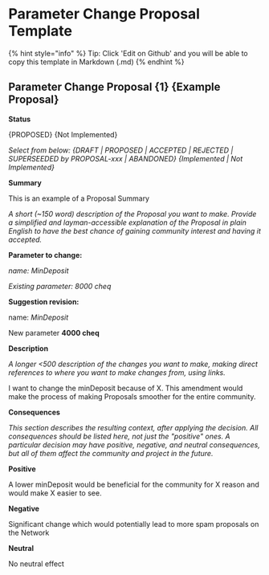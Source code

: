 # Parameter Change Proposal Template

{% hint style="info" %}
Tip: Click 'Edit on Github' and you will be able to copy this template in Markdown \(.md\)
{% endhint %}

## Parameter Change **Proposal {1} {Example Proposal}**

**Status**

{PROPOSED} {Not Implemented}

_Select from below:_ _{DRAFT \| PROPOSED \| ACCEPTED \| REJECTED \| SUPERSEEDED by PROPOSAL-xxx \| ABANDONED} {Implemented \| Not Implemented}_

**Summary**

This is an example of a Proposal Summary

_A short \(~150 word\) description of the Proposal you want to make. Provide a simplified and layman-accessible explanation of the Proposal in plain English to have the best chance of gaining community interest and having it accepted._

**Parameter to change:**

_name: MinDeposit_

_Existing parameter: 8000 cheq_

**Suggestion revision:**

name: _MinDeposit_

New parameter **4000 cheq**

**Description**

_A longer &lt;500 description of the changes you want to make, making direct references to where you want to make changes from, using links._

I want to change the minDeposit because of X. This amendment would make the process of making Proposals smoother for the entire community. 

**Consequences**

_This section describes the resulting context, after applying the decision. All consequences should be listed here, not just the "positive" ones. A particular decision may have positive, negative, and neutral consequences, but all of them affect the community and project in the future._

**Positive**

A lower minDeposit would be beneficial for the community for X reason and would make X easier to see.

**Negative**

Significant change which would potentially lead to more spam proposals on the Network

**Neutral**

No neutral effect

